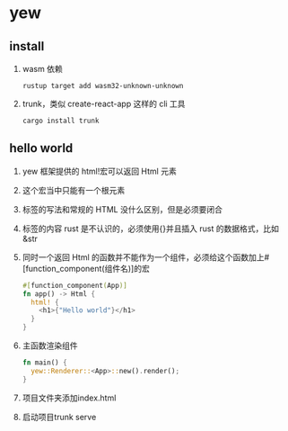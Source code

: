# yew

## install

1.  wasm 依赖

    ```shell
    rustup target add wasm32-unknown-unknown
    ```

2.  trunk，类似 create-react-app 这样的 cli 工具

    ```shell
    cargo install trunk
    ```

## hello world

1. yew 框架提供的 html!宏可以返回 Html 元素
2. 这个宏当中只能有一个根元素
3. 标签的写法和常规的 HTML 没什么区别，但是必须要闭合
4. 标签的内容 rust 是不认识的，必须使用{}并且插入 rust 的数据格式，比如&str
5. 同时一个返回 Html 的函数并不能作为一个组件，必须给这个函数加上#\[function_component(组件名)\]的宏

   ```rust
   #[function_component(App)]
   fn app() -> Html {
     html! {
       <h1>{"Hello world"}</h1>
     }
   }
   ```
6. 主函数渲染组件

    ```rust
    fn main() {
      yew::Renderer::<App>::new().render();
    }
    ```
7. 项目文件夹添加index.html
8. 启动项目trunk serve